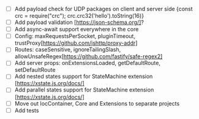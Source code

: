 - [ ] Add payload check for UDP packages on client and server side {const crc = require("crc"); crc.crc32('hello').toString(16)}
- [ ] Add payload validation [https://json-schema.org/]?
- [ ] Add async-await support everywhere in the core
- [ ] Config: maxRequestsPerSocket, pluginTimeout, trustProxy[https://github.com/jshttp/proxy-addr]
- [ ] Routes: caseSensitive, ignoreTailingSlash, allowUnsafeRegex[https://github.com/fastify/safe-regex2]
- [ ] Add server props: onExtensionsLoaded, getDefaultRoute, setDefaultRoute
- [ ] Add nested states support for StateMachine extension [https://xstate.js.org/docs/]
- [ ] Add parallel states support for StateMachine extension [https://xstate.js.org/docs/]
- [ ] Move out IocContainer, Core and Extensions to separate projects
- [ ] Add tests
